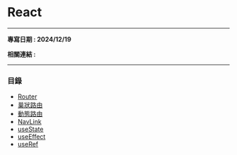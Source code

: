 # React
---

**專寫日期 : 2024/12/19**

**相關連結 : []()**

---

### 目錄
- [Router](./doc/Router.md)
- [巢狀路由](./doc/巢狀路由%20Nested%20Routers.md)
- [動態路由](./doc/動態路由%20Dynamic%20Routers.md)
- [NavLink](./doc/NavLink.md)
- [useState](./doc/useState.md)
- [useEffect](./doc/useEffect.md)
- [useRef](./doc/useRef.md)